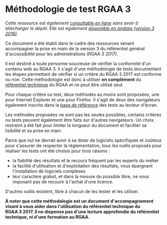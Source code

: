 # Méthodologie de test RGAA 3

*Cette ressource est également [consultable en ligne](http://disic.github.io/rgaa_methodologie/) sans avoir à télécharger le dépôt.* *Elle est également [disponible en anglais (version 3 2016)](http://disic.github.io/rgaa_methodologie/en).* 

Ce document a été établi dans le cadre des ressources venant accompagner la prise en main de la version 3 du référentiel général d'accessibilité pour les administrations (RGAA&nbsp;3&nbsp;2017).

Il est destiné à toute personne soucieuse de vérifier la conformité d'un contenu web au RGAA&nbsp;3. Il s'agit d'une méthodologie de tests documentant les étapes permettant de vérifier si un critère du RGAA&nbsp;3&nbsp;2017 est conforme ou non. Cette méthodologie est donc à utiliser **en complément** du [référentiel technique](http://references.modernisation.gouv.fr/rgaa/criteres.html) du RGAA et ne peut être utilisé seul.

Pour chaque critère ou test, deux méthodes au moins sont proposées, une pour Internet <span lang="en">Explorer</span> et une pour <span lang="en">Firefox</span>. Il s'agit de deux des navigateurs également inscrits dans la [base de référence](http://references.modernisation.gouv.fr/rgaa/base-de-reference.html) des tests au lecteur d'écran.

Les méthodes proposées ne sont pas les seules possibles, certains critères ou tests peuvent également être faits sur d'autres navigateurs. Un choix restreint a été fait pour limiter la longueur du document et faciliter sa lisibilité et sa prise en main.

Parce que nul ne devrait avoir à se doter de logiciels spécifiques et coûteux pour s'assurer de respecter la réglementation, tous les outils proposés pour réaliser les tests ont été choisis pour trois raisons :
* la fiabilité des résultats et le recours fréquent par les experts du métier&nbsp;
* la facilité d'utilisation et d'exploitation des résultats, vous épargnant l'installation de logiciels complexes&nbsp;
* leur caractère gratuit, et dans la mesure du possible libre, ne vous imposant pas de recourir à l'achat d'une licence.

D'autres outils existent, libre à chacun de les tester et les utiliser.

**À noter que cette méthodologie est un document d'accompagnement visant à vous aider dans l'utilisation du référentiel technique du RGAA&nbsp;3&nbsp;2017. Il ne dispense pas d'une lecture approfondie du référentiel technique, ni d'une formation au RGAA.**
